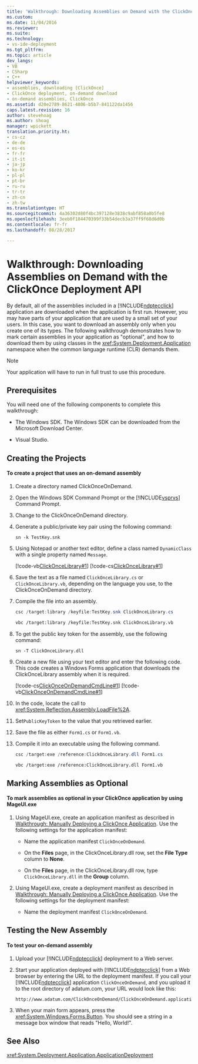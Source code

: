 ```yaml
---
title: 'Walkthrough: Downloading Assemblies on Demand with the ClickOnce Deployment API | Microsoft Docs'
ms.custom: 
ms.date: 11/04/2016
ms.reviewer: 
ms.suite: 
ms.technology:
- vs-ide-deployment
ms.tgt_pltfrm: 
ms.topic: article
dev_langs:
- VB
- CSharp
- C++
helpviewer_keywords:
- assemblies, downloading [ClickOnce]
- ClickOnce deployment, on-demand download
- on-demand assemblies, ClickOnce
ms.assetid: d20e2789-8621-4806-b5b7-841122da1456
caps.latest.revision: 16
author: stevehoag
ms.author: shoag
manager: wpickett
translation.priority.ht:
- cs-cz
- de-de
- es-es
- fr-fr
- it-it
- ja-jp
- ko-kr
- pl-pl
- pt-br
- ru-ru
- tr-tr
- zh-cn
- zh-tw
ms.translationtype: HT
ms.sourcegitcommit: 4a36302d80f4bc397128e3838c9abf858a0b5fe8
ms.openlocfilehash: 3eeb0f184470399f33b54decb3a37ff9f68d6d0b
ms.contentlocale: fr-fr
ms.lasthandoff: 08/28/2017

---
```

# <a name="walkthrough-downloading-assemblies-on-demand-with-the-clickonce-deployment-api"></a>Walkthrough: Downloading Assemblies on Demand with the ClickOnce Deployment API
By default, all of the assemblies included in a [!INCLUDE[ndptecclick](../deployment/includes/ndptecclick_md.md)] application are downloaded when the application is first run. However, you may have parts of your application that are used by a small set of your users. In this case, you want to download an assembly only when you create one of its types. The following walkthrough demonstrates how to mark certain assemblies in your application as "optional", and how to download them by using classes in the <xref:System.Deployment.Application> namespace when the common language runtime (CLR) demands them.  
  
> [!NOTE]
>  Your application will have to run in full trust to use this procedure.  
  
## <a name="prerequisites"></a>Prerequisites  
 You will need one of the following components to complete this walkthrough:  
  
-   The Windows SDK. The Windows SDK can be downloaded from the Microsoft Download Center.  
  
-   Visual Studio.  
  
## <a name="creating-the-projects"></a>Creating the Projects  
  
#### <a name="to-create-a-project-that-uses-an-on-demand-assembly"></a>To create a project that uses an on-demand assembly  
  
1.  Create a directory named ClickOnceOnDemand.  
  
2.  Open the Windows SDK Command Prompt or the [!INCLUDE[vsprvs](../code-quality/includes/vsprvs_md.md)] Command Prompt.  
  
3.  Change to the ClickOnceOnDemand directory.  
  
4.  Generate a public/private key pair using the following command:  
  
    ```  
    sn -k TestKey.snk  
    ```  
  
5.  Using Notepad or another text editor, define a class named `DynamicClass` with a single property named `Message`.  
  
     [!code-vb[ClickOnceLibrary#1](../deployment/codesnippet/VisualBasic/walkthrough-downloading-assemblies-on-demand-with-the-clickonce-deployment-api_1.vb)]  [!code-cs[ClickOnceLibrary#1](../deployment/codesnippet/CSharp/walkthrough-downloading-assemblies-on-demand-with-the-clickonce-deployment-api_1.cs)]  
  
6.  Save the text as a file named `ClickOnceLibrary.cs` or `ClickOnceLibrary.vb`, depending on the language you use, to the ClickOnceOnDemand directory.  
  
7.  Compile the file into an assembly.  
  
    ```csharp  
    csc /target:library /keyfile:TestKey.snk ClickOnceLibrary.cs  
    ```  
  
    ```vb  
    vbc /target:library /keyfile:TestKey.snk ClickOnceLibrary.vb  
    ```  
  
8.  To get the public key token for the assembly, use the following command:  
  
    ```  
    sn -T ClickOnceLibrary.dll  
    ```  
  
9. Create a new file using your text editor and enter the following code. This code creates a Windows Forms application that downloads the ClickOnceLibrary assembly when it is required.  
  
     [!code-cs[ClickOnceOnDemandCmdLine#1](../deployment/codesnippet/CSharp/walkthrough-downloading-assemblies-on-demand-with-the-clickonce-deployment-api_2.cs)]   [!code-vb[ClickOnceOnDemandCmdLine#1](../deployment/codesnippet/VisualBasic/walkthrough-downloading-assemblies-on-demand-with-the-clickonce-deployment-api_2.vb)]  
  
10. In the code, locate the call to <xref:System.Reflection.Assembly.LoadFile%2A>.  
  
11. Set`PublicKeyToken` to the value that you retrieved earlier.  
  
12. Save the file as either `Form1.cs` or `Form1.vb`.  
  
13. Compile it into an executable using the following command.  
  
    ```csharp  
    csc /target:exe /reference:ClickOnceLibrary.dll Form1.cs  
    ```  
  
    ```vb  
    vbc /target:exe /reference:ClickOnceLibrary.dll Form1.vb  
    ```  
  
## <a name="marking-assemblies-as-optional"></a>Marking Assemblies as Optional  
  
#### <a name="to-mark-assemblies-as-optional-in-your-clickonce-application-by-using-mageuiexe"></a>To mark assemblies as optional in your ClickOnce application by using MageUI.exe  
  
1.  Using MageUI.exe, create an application manifest as described in [Walkthrough: Manually Deploying a ClickOnce Application](../deployment/walkthrough-manually-deploying-a-clickonce-application.md). Use the following settings for the application manifest:  
  
    -   Name the application manifest `ClickOnceOnDemand`.  
  
    -   On the **Files** page, in the ClickOnceLibrary.dll row, set the **File Type** column to **None**.  
  
    -   On the **Files** page, in the ClickOnceLibrary.dll row, type `ClickOnceLibrary.dll` in the **Group** column.  
  
2.  Using MageUI.exe, create a deployment manifest as described in [Walkthrough: Manually Deploying a ClickOnce Application](../deployment/walkthrough-manually-deploying-a-clickonce-application.md). Use the following settings for the deployment manifest:  
  
    -   Name the deployment manifest `ClickOnceOnDemand`.  
  
## <a name="testing-the-new-assembly"></a>Testing the New Assembly  
  
#### <a name="to-test-your-on-demand-assembly"></a>To test your on-demand assembly  
  
1.  Upload your [!INCLUDE[ndptecclick](../deployment/includes/ndptecclick_md.md)] deployment to a Web server.  
  
2.  Start your application deployed with [!INCLUDE[ndptecclick](../deployment/includes/ndptecclick_md.md)] from a Web browser by entering the URL to the deployment manifest. If you call your [!INCLUDE[ndptecclick](../deployment/includes/ndptecclick_md.md)] application `ClickOnceOnDemand`, and you upload it to the root directory of adatum.com, your URL would look like this:  
  
    ```  
    http://www.adatum.com/ClickOnceOnDemand/ClickOnceOnDemand.application  
    ```  
  
3.  When your main form appears, press the <xref:System.Windows.Forms.Button>. You should see a string in a message box window that reads "Hello, World!".  
  
## <a name="see-also"></a>See Also  
 <xref:System.Deployment.Application.ApplicationDeployment>
